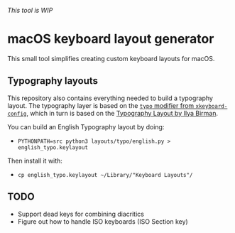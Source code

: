 <!-- SPDX-License-Identifier: MPL-2.0 -->
<!-- © 2019 Kirill Elagin <kirelagin@gmail.com> -->

_This tool is WIP_

macOS keyboard layout generator
================================

This small tool simplifies creating custom keyboard layouts for macOS.


Typography layouts
-------------------

This repository also contains everything needed to build a typography layout. The
typography layer is based on the [`typo` modifier from `xkeyboard-config`][typo-xkbd],
which in turn is based on the [Typography Layout by Ilya Birman][typo-birman].

[typo-xkbd]: https://gitlab.freedesktop.org/xkeyboard-config/xkeyboard-config/blob/master/symbols/typo
[typo-birman]: https://ilyabirman.net/projects/typography-layout/

You can build an English Typography layout by doing:

* `PYTHONPATH=src python3 layouts/typo/english.py > english_typo.keylayout`

Then install it with:

* `cp english_typo.keylayout ~/Library/"Keyboard Layouts"/`


TODO
-----

* Support dead keys for combining diacritics
* Figure out how to handle ISO keyboards (ISO Section key)
